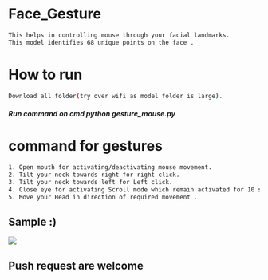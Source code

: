 # Face_Gesture
      
```bash   
This helps in controlling mouse through your facial landmarks. 
This model identifies 68 unique points on the face .       
```         
# How to run    
```bash       
Download all folder(try over wifi as model folder is large).
``` 
##### Run command on cmd  python gesture_mouse.py  
  
   
# command for gestures
```bash
1. Open mouth for activating/deactivating mouse movement.
2. Tilt your neck towards right for right click.
3. Tilt your neck towards left for Left click.
4. Close eye for activating Scroll mode which remain activated for 10 seconds.
5. Move your Head in direction of required movement .
```

## Sample :)
<img src="Sample/example.gif">   

## Push request are welcome 
       
  
